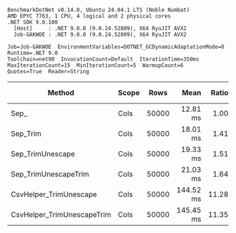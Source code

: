 ```

BenchmarkDotNet v0.14.0, Ubuntu 24.04.1 LTS (Noble Numbat)
AMD EPYC 7763, 1 CPU, 4 logical and 2 physical cores
.NET SDK 9.0.100
  [Host]     : .NET 9.0.0 (9.0.24.52809), X64 RyuJIT AVX2
  Job-GAKWOE : .NET 9.0.0 (9.0.24.52809), X64 RyuJIT AVX2

Job=Job-GAKWOE  EnvironmentVariables=DOTNET_GCDynamicAdaptationMode=0  Runtime=.NET 9.0  
Toolchain=net90  InvocationCount=Default  IterationTime=350ms  
MaxIterationCount=15  MinIterationCount=5  WarmupCount=6  
Quotes=True  Reader=String  

```
| Method                     | Scope | Rows  | Mean      | Ratio | MB | MB/s   | ns/row | Allocated | Alloc Ratio |
|--------------------------- |------ |------ |----------:|------:|---:|-------:|-------:|----------:|------------:|
| Sep_                       | Cols  | 50000 |  12.81 ms |  1.00 | 41 | 3252.5 |  256.3 |   1.07 KB |        1.00 |
| Sep_Trim                   | Cols  | 50000 |  18.01 ms |  1.41 | 41 | 2314.0 |  360.2 |   1.11 KB |        1.03 |
| Sep_TrimUnescape           | Cols  | 50000 |  19.33 ms |  1.51 | 41 | 2155.6 |  386.7 |    1.1 KB |        1.03 |
| Sep_TrimUnescapeTrim       | Cols  | 50000 |  21.03 ms |  1.64 | 41 | 1981.6 |  420.6 |   1.87 KB |        1.74 |
| CsvHelper_TrimUnescape     | Cols  | 50000 | 144.52 ms | 11.28 | 41 |  288.4 | 2890.5 | 451.87 KB |      421.03 |
| CsvHelper_TrimUnescapeTrim | Cols  | 50000 | 145.45 ms | 11.35 | 41 |  286.5 | 2909.0 | 446.21 KB |      415.76 |
